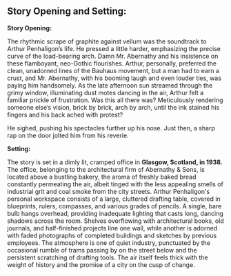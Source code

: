 ## Story Opening and Setting:

**Story Opening:**

The rhythmic scrape of graphite against vellum was the soundtrack to Arthur Penhaligon’s life. He pressed a little harder, emphasizing the precise curve of the load-bearing arch. Damn Mr. Abernathy and his insistence on these flamboyant, neo-Gothic flourishes. Arthur, personally, preferred the clean, unadorned lines of the Bauhaus movement, but a man had to earn a crust, and Mr. Abernathy, with his booming laugh and even louder ties, was paying him handsomely. As the late afternoon sun streamed through the grimy window, illuminating dust motes dancing in the air, Arthur felt a familiar prickle of frustration. Was this all there was? Meticulously rendering someone else’s vision, brick by brick, arch by arch, until the ink stained his fingers and his back ached with protest?

He sighed, pushing his spectacles further up his nose. Just then, a sharp rap on the door jolted him from his reverie.

**Setting:**

The story is set in a dimly lit, cramped office in **Glasgow, Scotland, in 1938.** The office, belonging to the architectural firm of Abernathy & Sons, is located above a bustling bakery, the aroma of freshly baked bread constantly permeating the air, albeit tinged with the less appealing smells of industrial grit and coal smoke from the city streets. Arthur Penhaligon's personal workspace consists of a large, cluttered drafting table, covered in blueprints, rulers, compasses, and various grades of pencils. A single, bare bulb hangs overhead, providing inadequate lighting that casts long, dancing shadows across the room. Shelves overflowing with architectural books, old journals, and half-finished projects line one wall, while another is adorned with faded photographs of completed buildings and sketches by previous employees. The atmosphere is one of quiet industry, punctuated by the occasional rumble of trams passing by on the street below and the persistent scratching of drafting tools. The air itself feels thick with the weight of history and the promise of a city on the cusp of change.
